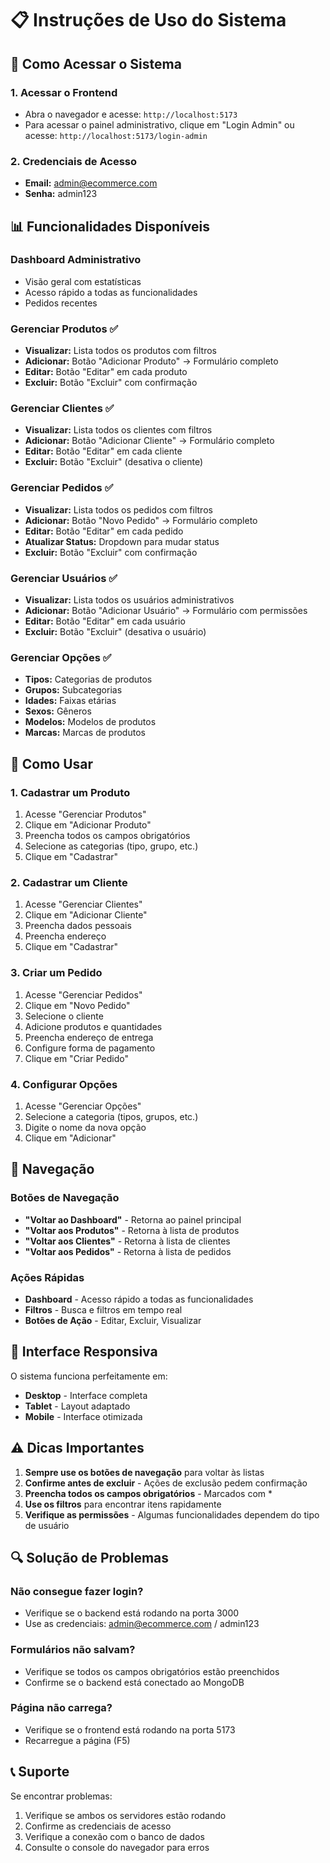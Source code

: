 # 📋 Instruções de Uso do Sistema

## 🚀 Como Acessar o Sistema

### 1. **Acessar o Frontend**
- Abra o navegador e acesse: `http://localhost:5173`
- Para acessar o painel administrativo, clique em "Login Admin" ou acesse: `http://localhost:5173/login-admin`

### 2. **Credenciais de Acesso**
- **Email:** admin@ecommerce.com
- **Senha:** admin123

## 📊 Funcionalidades Disponíveis

### **Dashboard Administrativo**
- Visão geral com estatísticas
- Acesso rápido a todas as funcionalidades
- Pedidos recentes

### **Gerenciar Produtos** ✅
- **Visualizar:** Lista todos os produtos com filtros
- **Adicionar:** Botão "Adicionar Produto" → Formulário completo
- **Editar:** Botão "Editar" em cada produto
- **Excluir:** Botão "Excluir" com confirmação

### **Gerenciar Clientes** ✅
- **Visualizar:** Lista todos os clientes com filtros
- **Adicionar:** Botão "Adicionar Cliente" → Formulário completo
- **Editar:** Botão "Editar" em cada cliente
- **Excluir:** Botão "Excluir" (desativa o cliente)

### **Gerenciar Pedidos** ✅
- **Visualizar:** Lista todos os pedidos com filtros
- **Adicionar:** Botão "Novo Pedido" → Formulário completo
- **Editar:** Botão "Editar" em cada pedido
- **Atualizar Status:** Dropdown para mudar status
- **Excluir:** Botão "Excluir" com confirmação

### **Gerenciar Usuários** ✅
- **Visualizar:** Lista todos os usuários administrativos
- **Adicionar:** Botão "Adicionar Usuário" → Formulário com permissões
- **Editar:** Botão "Editar" em cada usuário
- **Excluir:** Botão "Excluir" (desativa o usuário)

### **Gerenciar Opções** ✅
- **Tipos:** Categorias de produtos
- **Grupos:** Subcategorias
- **Idades:** Faixas etárias
- **Sexos:** Gêneros
- **Modelos:** Modelos de produtos
- **Marcas:** Marcas de produtos

## 🔧 Como Usar

### **1. Cadastrar um Produto**
1. Acesse "Gerenciar Produtos"
2. Clique em "Adicionar Produto"
3. Preencha todos os campos obrigatórios
4. Selecione as categorias (tipo, grupo, etc.)
5. Clique em "Cadastrar"

### **2. Cadastrar um Cliente**
1. Acesse "Gerenciar Clientes"
2. Clique em "Adicionar Cliente"
3. Preencha dados pessoais
4. Preencha endereço
5. Clique em "Cadastrar"

### **3. Criar um Pedido**
1. Acesse "Gerenciar Pedidos"
2. Clique em "Novo Pedido"
3. Selecione o cliente
4. Adicione produtos e quantidades
5. Preencha endereço de entrega
6. Configure forma de pagamento
7. Clique em "Criar Pedido"

### **4. Configurar Opções**
1. Acesse "Gerenciar Opções"
2. Selecione a categoria (tipos, grupos, etc.)
3. Digite o nome da nova opção
4. Clique em "Adicionar"

## 🎯 Navegação

### **Botões de Navegação**
- **"Voltar ao Dashboard"** - Retorna ao painel principal
- **"Voltar aos Produtos"** - Retorna à lista de produtos
- **"Voltar aos Clientes"** - Retorna à lista de clientes
- **"Voltar aos Pedidos"** - Retorna à lista de pedidos

### **Ações Rápidas**
- **Dashboard** - Acesso rápido a todas as funcionalidades
- **Filtros** - Busca e filtros em tempo real
- **Botões de Ação** - Editar, Excluir, Visualizar

## 📱 Interface Responsiva

O sistema funciona perfeitamente em:
- **Desktop** - Interface completa
- **Tablet** - Layout adaptado
- **Mobile** - Interface otimizada

## ⚠️ Dicas Importantes

1. **Sempre use os botões de navegação** para voltar às listas
2. **Confirme antes de excluir** - Ações de exclusão pedem confirmação
3. **Preencha todos os campos obrigatórios** - Marcados com *
4. **Use os filtros** para encontrar itens rapidamente
5. **Verifique as permissões** - Algumas funcionalidades dependem do tipo de usuário

## 🔍 Solução de Problemas

### **Não consegue fazer login?**
- Verifique se o backend está rodando na porta 3000
- Use as credenciais: admin@ecommerce.com / admin123

### **Formulários não salvam?**
- Verifique se todos os campos obrigatórios estão preenchidos
- Confirme se o backend está conectado ao MongoDB

### **Página não carrega?**
- Verifique se o frontend está rodando na porta 5173
- Recarregue a página (F5)

## 📞 Suporte

Se encontrar problemas:
1. Verifique se ambos os servidores estão rodando
2. Confirme as credenciais de acesso
3. Verifique a conexão com o banco de dados
4. Consulte o console do navegador para erros

